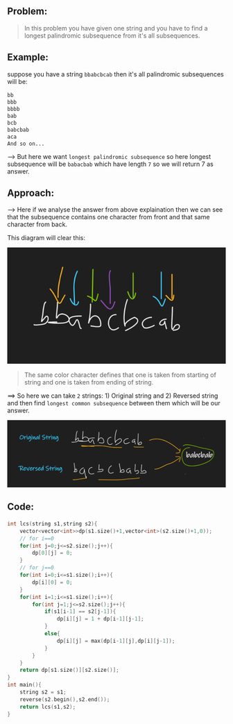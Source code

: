 ## Problem:

>In this problem you have given one string and you have to find a longest palindromic subsequence from it's all subsequences.

## Example:

suppose you have a string `bbabcbcab` then it's all palindromic subsequences will be:

```
bb
bbb
bbbb
bab
bcb
babcbab
aca
And so on...
```

--> But here we want `longest palindromic subsequence` so here longest subsequence will be `babacbab` which have length `7` so we will return 7 as answer.

## Approach:

--> Here if we analyse the answer from above explaination then we can see that the subsequence contains one character from front and that same character from back.

This diagram will clear this:

![](../GFG/Attachments/Pasted%20image%2020220615140842.png)

>The same color character defines that one is taken from starting of string and one is taken from ending of string.

==> So here we can take `2` strings: 1) Original string and 2) Reversed string and then find `longest common subsequence` between them which will be our answer.

![](../GFG/Attachments/Pasted%20image%2020220615141241.png)

## Code:

```cpp
int lcs(string s1,string s2){
	vector<vector<int>>dp(s1.size()+1,vector<int>(s2.size()+1,0));
	// for i==0
	for(int j=0;j<=s2.size();j++){
		dp[0][j] = 0;
	}
	// for j==0
	for(int i=0;i<=s1.size();i++){
		dp[i][0] = 0;
	}
	for(int i=1;i<=s1.size();i++){
		for(int j=1;j<=s2.size();j++){
			if(s1[i-1] == s2[j-1]){
				dp[i][j] = 1 + dp[i-1][j-1];
			}
			else{
				dp[i][j] = max(dp[i-1][j],dp[i][j-1]);
			}
		}
	}
	return dp[s1.size()][s2.size()];
}
int main(){
	string s2 = s1;
	reverse(s2.begin(),s2.end());
	return lcs(s1,s2);
}
```

